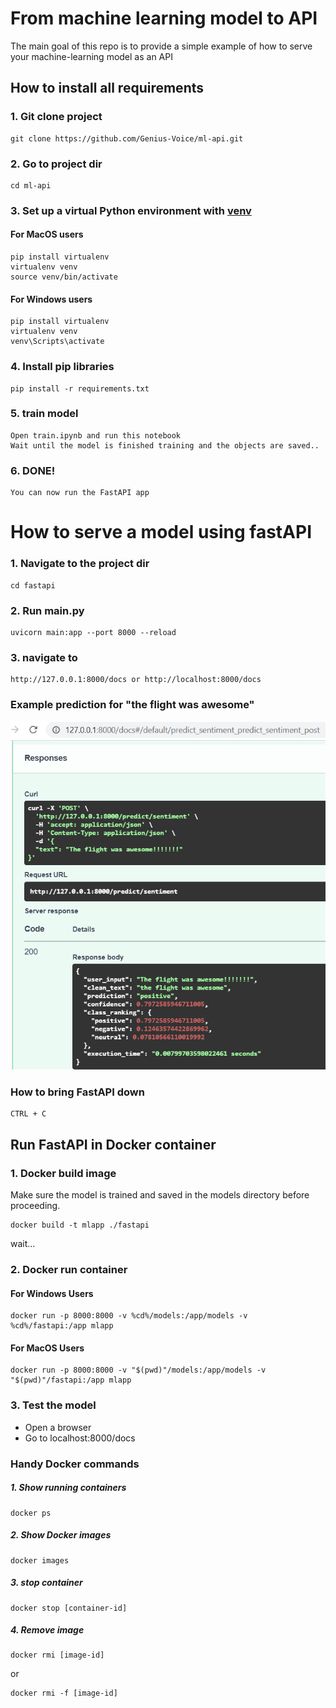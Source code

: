 # From machine learning model to API

The main goal of this repo is to provide a simple example of how to serve your machine-learning model as an API

## How to install all requirements

### 1. Git clone project

```
git clone https://github.com/Genius-Voice/ml-api.git
```

### 2. Go to project dir

```
cd ml-api
```

### 3. Set up a virtual Python environment with [venv](https://docs.python.org/3/library/venv.html)

#### For MacOS users

```
pip install virtualenv
virtualenv venv
source venv/bin/activate
```

#### For Windows users

```
pip install virtualenv
virtualenv venv
venv\Scripts\activate
```

### 4. Install pip libraries

```
pip install -r requirements.txt
```

### 5. train model

```
Open train.ipynb and run this notebook
Wait until the model is finished training and the objects are saved..
```

### 6. DONE! 
```
You can now run the FastAPI app
```

# How to serve a model using fastAPI

### 1. Navigate to the project dir

```
cd fastapi
```

### 2. Run main.py

```
uvicorn main:app --port 8000 --reload
```

### 3. navigate to

```
http://127.0.0.1:8000/docs or http://localhost:8000/docs
```

### Example prediction for "the flight was awesome"

![](images/fastapi_response.png)


### How to bring FastAPI down

```
CTRL + C
```


## Run FastAPI in Docker container

### 1. Docker build image
Make sure the model is trained and saved in the models directory before proceeding.

```shell
docker build -t mlapp ./fastapi
``` 
wait...

###  2. Docker run container

#### For Windows Users
```shell
docker run -p 8000:8000 -v %cd%/models:/app/models -v %cd%/fastapi:/app mlapp
```

#### For MacOS Users
```shell
docker run -p 8000:8000 -v "$(pwd)"/models:/app/models -v "$(pwd)"/fastapi:/app mlapp
```

###  3. Test the model
- Open a browser
- Go to localhost:8000/docs

### Handy Docker commands

##### 1. Show running containers
```shell
docker ps
```

##### 2. Show Docker images
```shell
docker images
```

##### 3. stop container
```shell
docker stop [container-id]
```

##### 4. Remove image
```shell
docker rmi [image-id]
```

or

```shell
docker rmi -f [image-id]
```
